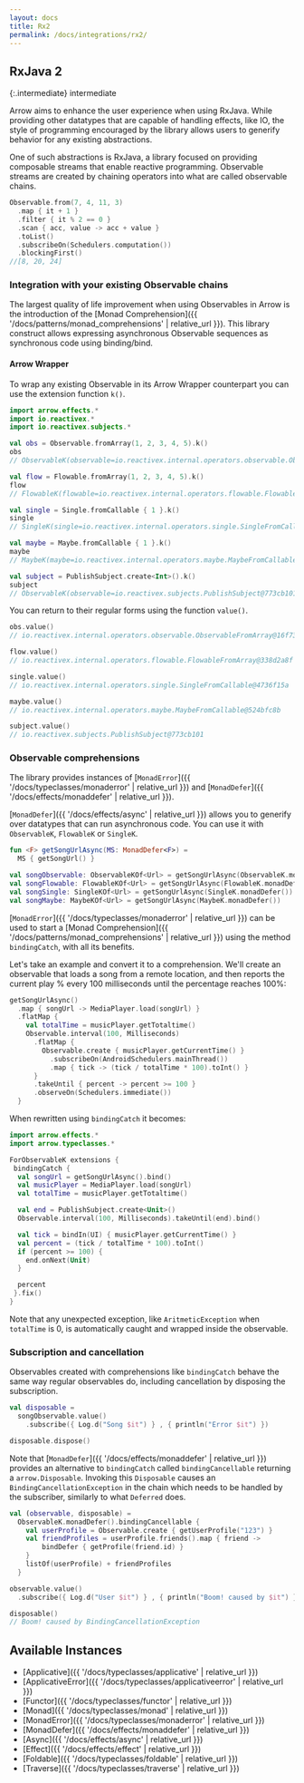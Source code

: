 ```yaml
---
layout: docs
title: Rx2
permalink: /docs/integrations/rx2/
---
```


## RxJava 2

{:.intermediate}
intermediate

Arrow aims to enhance the user experience when using RxJava. While providing other datatypes that are capable of handling effects, like IO, the style of programming encouraged by the library allows users to generify behavior for any existing abstractions.

One of such abstractions is RxJava, a library focused on providing composable streams that enable reactive programming. Observable streams are created by chaining operators into what are called observable chains.

```kotlin
Observable.from(7, 4, 11, 3)
  .map { it + 1 }
  .filter { it % 2 == 0 }
  .scan { acc, value -> acc + value }
  .toList()
  .subscribeOn(Schedulers.computation())
  .blockingFirst()
//[8, 20, 24]
```

### Integration with your existing Observable chains

The largest quality of life improvement when using Observables in Arrow is the introduction of the [Monad Comprehension]({{ '/docs/patterns/monad_comprehensions' | relative_url }}). This library construct allows expressing asynchronous Observable sequences as synchronous code using binding/bind.

#### Arrow Wrapper

To wrap any existing Observable in its Arrow Wrapper counterpart you can use the extension function `k()`.

```kotlin
import arrow.effects.*
import io.reactivex.*
import io.reactivex.subjects.*

val obs = Observable.fromArray(1, 2, 3, 4, 5).k()
obs
// ObservableK(observable=io.reactivex.internal.operators.observable.ObservableFromArray@16f7355f)
```

```kotlin
val flow = Flowable.fromArray(1, 2, 3, 4, 5).k()
flow
// FlowableK(flowable=io.reactivex.internal.operators.flowable.FlowableFromArray@338d2a8f)
```

```kotlin
val single = Single.fromCallable { 1 }.k()
single
// SingleK(single=io.reactivex.internal.operators.single.SingleFromCallable@4736f15a)
```

```kotlin
val maybe = Maybe.fromCallable { 1 }.k()
maybe
// MaybeK(maybe=io.reactivex.internal.operators.maybe.MaybeFromCallable@524bfc8b)
```

```kotlin
val subject = PublishSubject.create<Int>().k()
subject
// ObservableK(observable=io.reactivex.subjects.PublishSubject@773cb101)
```

You can return to their regular forms using the function `value()`.

```kotlin
obs.value()
// io.reactivex.internal.operators.observable.ObservableFromArray@16f7355f
```

```kotlin
flow.value()
// io.reactivex.internal.operators.flowable.FlowableFromArray@338d2a8f
```

```kotlin
single.value()
// io.reactivex.internal.operators.single.SingleFromCallable@4736f15a
```

```kotlin
maybe.value()
// io.reactivex.internal.operators.maybe.MaybeFromCallable@524bfc8b
```

```kotlin
subject.value()
// io.reactivex.subjects.PublishSubject@773cb101
```

### Observable comprehensions

The library provides instances of [`MonadError`]({{ '/docs/typeclasses/monaderror' | relative_url }}) and [`MonadDefer`]({{ '/docs/effects/monaddefer' | relative_url }}).

[`MonadDefer`]({{ '/docs/effects/async' | relative_url }}) allows you to generify over datatypes that can run asynchronous code. You can use it with `ObservableK`, `FlowableK` or `SingleK`.

```kotlin
fun <F> getSongUrlAsync(MS: MonadDefer<F>) =
  MS { getSongUrl() }

val songObservable: ObservableKOf<Url> = getSongUrlAsync(ObservableK.monadDefer())
val songFlowable: FlowableKOf<Url> = getSongUrlAsync(FlowableK.monadDefer())
val songSingle: SingleKOf<Url> = getSongUrlAsync(SingleK.monadDefer())
val songMaybe: MaybeKOf<Url> = getSongUrlAsync(MaybeK.monadDefer())
```

[`MonadError`]({{ '/docs/typeclasses/monaderror' | relative_url }}) can be used to start a [Monad Comprehension]({{ '/docs/patterns/monad_comprehensions' | relative_url }}) using the method `bindingCatch`, with all its benefits.

Let's take an example and convert it to a comprehension. We'll create an observable that loads a song from a remote location, and then reports the current play % every 100 milliseconds until the percentage reaches 100%:

```kotlin
getSongUrlAsync()
  .map { songUrl -> MediaPlayer.load(songUrl) }
  .flatMap {
    val totalTime = musicPlayer.getTotaltime()
    Observable.interval(100, Milliseconds)
      .flatMap {
        Observable.create { musicPlayer.getCurrentTime() }
          .subscribeOn(AndroidSchedulers.mainThread())
          .map { tick -> (tick / totalTime * 100).toInt() }
      }
      .takeUntil { percent -> percent >= 100 }
      .observeOn(Schedulers.immediate())
  }
```

When rewritten using `bindingCatch` it becomes:

```kotlin
import arrow.effects.*
import arrow.typeclasses.*

ForObservableK extensions { 
 bindingCatch {
  val songUrl = getSongUrlAsync().bind()
  val musicPlayer = MediaPlayer.load(songUrl)
  val totalTime = musicPlayer.getTotaltime()

  val end = PublishSubject.create<Unit>()
  Observable.interval(100, Milliseconds).takeUntil(end).bind()

  val tick = bindIn(UI) { musicPlayer.getCurrentTime() }
  val percent = (tick / totalTime * 100).toInt()
  if (percent >= 100) {
    end.onNext(Unit)
  }

  percent
 }.fix()
}
```

Note that any unexpected exception, like `AritmeticException` when `totalTime` is 0, is automatically caught and wrapped inside the observable.

### Subscription and cancellation

Observables created with comprehensions like `bindingCatch` behave the same way regular observables do, including cancellation by disposing the subscription.

```kotlin
val disposable =
  songObservable.value()
    .subscribe({ Log.d("Song $it") } , { println("Error $it") })

disposable.dispose()
```

Note that [`MonadDefer`]({{ '/docs/effects/monaddefer' | relative_url }}) provides an alternative to `bindingCatch` called `bindingCancellable` returning a `arrow.Disposable`.
Invoking this `Disposable` causes an `BindingCancellationException` in the chain which needs to be handled by the subscriber, similarly to what `Deferred` does.

```kotlin
val (observable, disposable) =
  ObservableK.monadDefer().bindingCancellable {
    val userProfile = Observable.create { getUserProfile("123") }
    val friendProfiles = userProfile.friends().map { friend ->
        bindDefer { getProfile(friend.id) }
    }
    listOf(userProfile) + friendProfiles
  }

observable.value()
  .subscribe({ Log.d("User $it") } , { println("Boom! caused by $it") })

disposable()
// Boom! caused by BindingCancellationException
```

## Available Instances

* [Applicative]({{ '/docs/typeclasses/applicative' | relative_url }})
* [ApplicativeError]({{ '/docs/typeclasses/applicativeerror' | relative_url }})
* [Functor]({{ '/docs/typeclasses/functor' | relative_url }})
* [Monad]({{ '/docs/typeclasses/monad' | relative_url }})
* [MonadError]({{ '/docs/typeclasses/monaderror' | relative_url }})
* [MonadDefer]({{ '/docs/effects/monaddefer' | relative_url }})
* [Async]({{ '/docs/effects/async' | relative_url }})
* [Effect]({{ '/docs/effects/effect' | relative_url }})
* [Foldable]({{ '/docs/typeclasses/foldable' | relative_url }})
* [Traverse]({{ '/docs/typeclasses/traverse' | relative_url }})
